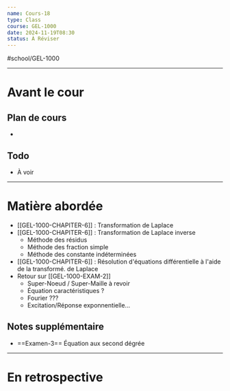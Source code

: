 ```yaml
---
name: Cours-18
type: Class
course: GEL-1000
date: 2024-11-19T08:30
status: À Réviser
---
```

#school/GEL-1000  
*** 
# Avant le cour
## Plan de cours
- 

## Todo
- À voir

---
# Matière abordée

- [[GEL-1000-CHAPITER-6]] : Transformation de Laplace
- [[GEL-1000-CHAPITER-6]] : Transformation de Laplace inverse 
    - Méthode des résidus
    - Méthode des fraction simple
    - Méthode des constante indéterminées
- [[GEL-1000-CHAPITER-6]] : Résolution d'équations différentielle à l'aide de la transformé. de Laplace
- Retour sur [[GEL-1000-EXAM-2]]
    - Super-Noeud / Super-Maille à revoir
    - Équation caractéristiques ?
    - Fourier ???
    - Excitation/Réponse exponnentielle...

## Notes supplémentaire

- ==Examen-3== Équation aux second dégrée

---
# En retrospective